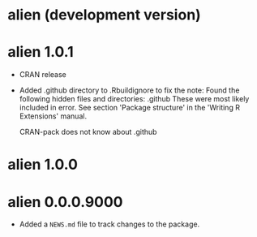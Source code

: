 # alien (development version)

# alien 1.0.1

* CRAN release
* Added .github directory to .Rbuildignore to fix the note:
  Found the following hidden files and directories:
   .github
  These were most likely included in error. See section 'Package
  structure' in the 'Writing R Extensions' manual.

  CRAN-pack does not know about
   .github

# alien 1.0.0

# alien 0.0.0.9000

* Added a `NEWS.md` file to track changes to the package.
